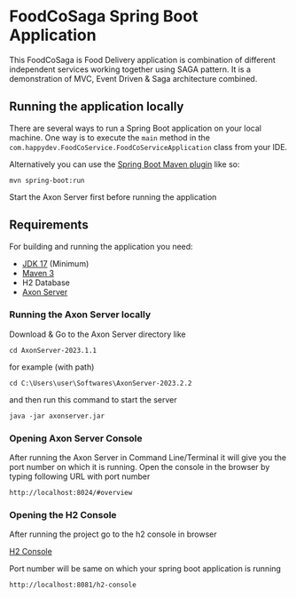 # FoodCoSaga Spring Boot Application
This FoodCoSaga is Food Delivery application is combination of different independent services working together using SAGA pattern. 
It is a demonstration of MVC, Event Driven & Saga architecture combined.


## Running the application locally

There are several ways to run a Spring Boot application on your local machine. One way is to execute the `main` method in the `com.happydev.FoodCoService.FoodCoServiceApplication` class from your IDE.

Alternatively you can use the [Spring Boot Maven plugin](https://docs.spring.io/spring-boot/docs/current/reference/html/build-tool-plugins-maven-plugin.html) like so:

```shell
mvn spring-boot:run
``` 
Start the Axon Server first before running the application
## Requirements

For building and running the application you need:

- [JDK 17](https://jdk.java.net/java-se-ri/17) (Minimum)
- [Maven 3](https://maven.apache.org/download.cgi)
- H2 Database
- [Axon Server](https://developer.axoniq.io/download)


### Running the Axon Server locally

Download & Go to the Axon Server directory like

```
cd AxonServer-2023.1.1
```
for example (with path)
```
cd C:\Users\user\Softwares\AxonServer-2023.2.2
```
and then run this command to start the server

```
java -jar axonserver.jar
```
### Opening Axon Server Console
After running the Axon Server in Command Line/Terminal it will give you the port number on which
it is running. Open the console in the browser by typing following URL with port number

```
http://localhost:8024/#overview
```

### Opening the H2 Console

After running the project go to the h2 console in browser

[H2 Console](http://localhost:8081/h2-console)

Port number will be same on which your spring boot application is running
```
http://localhost:8081/h2-console
```